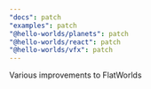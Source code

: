 ```yaml
---
"docs": patch
"examples": patch
"@hello-worlds/planets": patch
"@hello-worlds/react": patch
"@hello-worlds/vfx": patch
---
```


Various improvements to FlatWorlds
